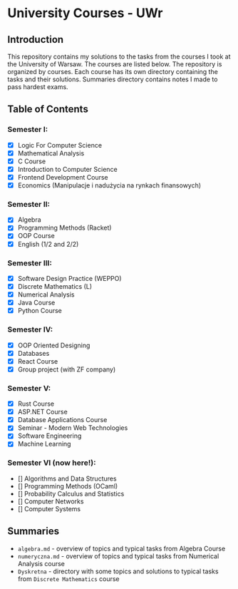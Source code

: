 # University Courses - UWr

## Introduction

This repository contains my solutions to the tasks from the courses I took at the University of Warsaw. The courses are listed below. The repository is organized by courses. Each course has its own directory containing the tasks and their solutions.
Summaries directory contains notes I made to pass hardest exams.

## Table of Contents

### Semester I:
- [x] Logic For Computer Science
- [x] Mathematical Analysis
- [x] C Course
- [x] Introduction to Computer Science
- [x] Frontend Development Course
- [x] Economics (Manipulacje i nadużycia na rynkach finansowych)

### Semester II:
- [x] Algebra
- [x] Programming Methods (Racket)
- [x] OOP Course
- [x] English (1/2 and 2/2)

### Semester III:
- [x] Software Design Practice (WEPPO)
- [x] Discrete Mathematics (L)
- [x] Numerical Analysis
- [x] Java Course
- [x] Python Course 

### Semester IV:
- [x] OOP Oriented Designing
- [x] Databases
- [x] React Course
- [x] Group project (with ZF company) 

### Semester V:
- [x] Rust Course
- [x] ASP.NET Course
- [x] Database Applications Course
- [x] Seminar - Modern Web Technologies
- [x] Software Engineering
- [x] Machine Learning

### Semester VI (now here!):
- [] Algorithms and Data Structures
- [] Programming Methods (OCaml)
- [] Probability Calculus and Statistics
- [] Computer Networks
- [] Computer Systems

## Summaries
- `algebra.md` - overview of topics and typical tasks from Algebra Course
- `numeryczna.md` - overview of topics and typical tasks from Numerical Analysis course
- `Dyskretna` - directory with some topics and solutions to typical tasks from `Discrete Mathematics` course
